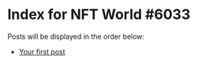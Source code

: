 # Index for NFT World #6033
Posts will be displayed in the order below:

- [Your first post](./001-first.md)

